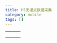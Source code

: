 ```yaml
---
title: H5无埋点数据采集
category: mobile
tags: []
---
```




|      |      |      |
| ---- | ---- | ---- |
|      |      |      |
|      |      |      |
|      |      |      |

